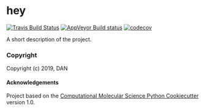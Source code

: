 hey
==============================
[//]: # (Badges)
[![Travis Build Status](https://travis-ci.org/REPLACE_WITH_OWNER_ACCOUNT/hey.png)](https://travis-ci.org/REPLACE_WITH_OWNER_ACCOUNT/hey)
[![AppVeyor Build status](https://ci.appveyor.com/api/projects/status/REPLACE_WITH_APPVEYOR_LINK/branch/master?svg=true)](https://ci.appveyor.com/project/REPLACE_WITH_OWNER_ACCOUNT/hey/branch/master)
[![codecov](https://codecov.io/gh/REPLACE_WITH_OWNER_ACCOUNT/hey/branch/master/graph/badge.svg)](https://codecov.io/gh/REPLACE_WITH_OWNER_ACCOUNT/hey/branch/master)

A short description of the project.

### Copyright

Copyright (c) 2019, DAN


#### Acknowledgements
 
Project based on the 
[Computational Molecular Science Python Cookiecutter](https://github.com/molssi/cookiecutter-cms) version 1.0.
